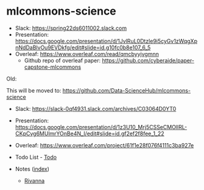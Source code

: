 # mlcommons-science

* Slack: https://spring22ds6011002.slack.com
* Presentation: <https://docs.google.com/presentation/d/1JvlRuL0Dtzle9i5cyGv1zWqgXpnNdDaBlvOu9EVDkfg/edit#slide=id.g10fc0b8e107_6_5> 
* Overleaf: <https://www.overleaf.com/read/qmcbyyjvgmnn>
  * Github repo of overleaf paper: <https://github.com/cyberaide/paper-capstone-mlcommons>


Old:


This will be moved to: https://github.com/Data-ScienceHub/mlcommons-science



* Slack: https://slack-0qf4931.slack.com/archives/C03064D0YT0

* Presentation: https://docs.google.com/presentation/d/1z3U10_Mrj5CSSeCMOllRL-CKpCvg6MUlmrYOnBe4N_I/edit#slide=id.gf2ef2f8fee_1_22

* Overleaf: https://www.overleaf.com/project/61f1e28f076f4111c3ba927e

* Todo List - [Todo](TODO.md)

* Notes ([index](./docs/index.md))
  * [Rivanna](./docs/rivanna-notes.md)
